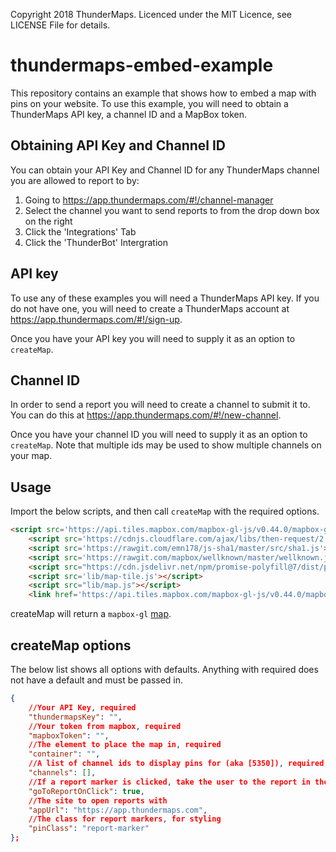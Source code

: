 Copyright 2018 ThunderMaps. Licenced under the MIT Licence, see LICENSE File for details.
# thundermaps-embed-example
This repository contains an example that shows how to embed a map with pins on your website.
To use this example, you will need to obtain a ThunderMaps API key, a channel ID and a MapBox token.

Obtaining API Key and Channel ID
--------------------------------
You can obtain your API Key and Channel ID for any ThunderMaps channel you are allowed to report to by:

1. Going to https://app.thundermaps.com/#!/channel-manager
1. Select the channel you want to send reports to from the drop down box on the right
1. Click the 'Integrations' Tab
1. Click the 'ThunderBot' Intergration

API key
-------
To use any of these examples you will need a ThunderMaps API key. If you do not have one, you will need to create a ThunderMaps account at https://app.thundermaps.com/#!/sign-up.

Once you have your API key you will need to supply it as an option to `createMap`.

Channel ID
----------
In order to send a report you will need to create a channel to submit it to. You can do this at https://app.thundermaps.com/#!/new-channel.

Once you have your channel ID you will need to supply it as an option to `createMap`. Note that multiple ids may be used to show multiple channels on your map.

Usage
-----
Import the below scripts, and then call `createMap` with the required options.
```html
<script src='https://api.tiles.mapbox.com/mapbox-gl-js/v0.44.0/mapbox-gl.js'></script>
    <script src='https://cdnjs.cloudflare.com/ajax/libs/then-request/2.2.0/request.min.js'></script>
    <script src='https://rawgit.com/emn178/js-sha1/master/src/sha1.js'></script>
    <script src='https://rawgit.com/mapbox/wellknown/master/wellknown.js'></script>
    <script src="https://cdn.jsdelivr.net/npm/promise-polyfill@7/dist/polyfill.min.js"></script>
    <script src='lib/map-tile.js'></script>
    <script src="lib/map.js"></script>
    <link href='https://api.tiles.mapbox.com/mapbox-gl-js/v0.44.0/mapbox-gl.css' rel='stylesheet' />
```

createMap will return a `mapbox-gl` [map](https://www.mapbox.com/mapbox-gl-js/api/#map).

createMap options
-----------------
The below list shows all options with defaults. Anything with required does not have a default and must be passed in.
```json
{
    //Your API Key, required
    "thundermapsKey": "",
    //Your token from mapbox, required
    "mapboxToken": "",
    //The element to place the map in, required
    "container": "",
    //A list of channel ids to display pins for (aka [5350]), required
    "channels": [],
    //If a report marker is clicked, take the user to the report in the app
    "goToReportOnClick": true,
    //The site to open reports with
    "appUrl": "https://app.thundermaps.com",
    //The class for report markers, for styling
    "pinClass": "report-marker"
};
```